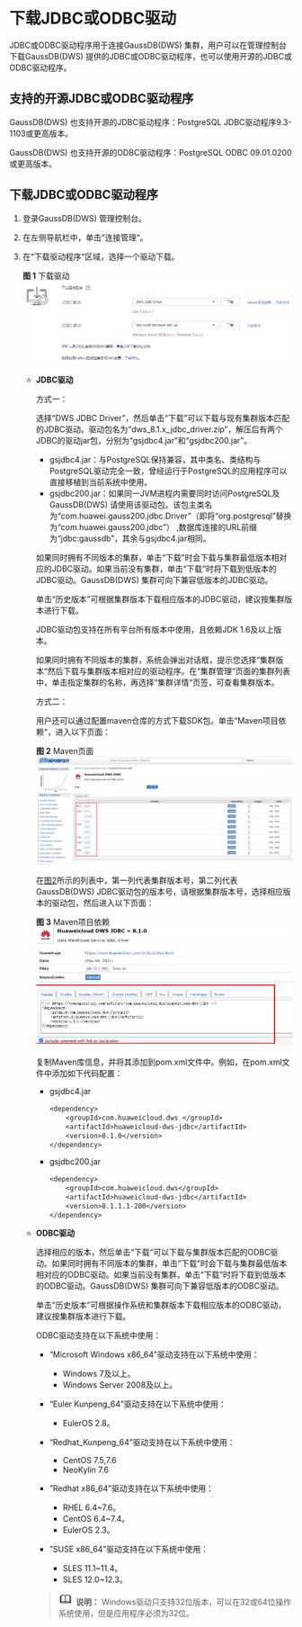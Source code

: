 # 下载JDBC或ODBC驱动<a name="ZH-CN_TOPIC_0000001455716749"></a>

JDBC或ODBC驱动程序用于连接GaussDB\(DWS\) 集群，用户可以在管理控制台下载GaussDB\(DWS\) 提供的JDBC或ODBC驱动程序，也可以使用开源的JDBC或ODBC驱动程序。

## 支持的开源JDBC或ODBC驱动程序<a name="section583116715476"></a>

GaussDB\(DWS\) 也支持开源的JDBC驱动程序：PostgreSQL JDBC驱动程序9.3-1103或更高版本。

GaussDB\(DWS\) 也支持开源的ODBC驱动程序：PostgreSQL ODBC 09.01.0200或更高版本。

## 下载JDBC或ODBC驱动程序<a name="section8483877102527"></a>

1.  登录GaussDB\(DWS\) 管理控制台。
2.  在左侧导航栏中，单击“连接管理“。
3.  在“下载驱动程序“区域，选择一个驱动下载。

    **图 1**  下载驱动<a name="fig16536268429"></a>  
    ![](figures/下载驱动.png "下载驱动")

    -   **JDBC驱动**

        方式一：

        选择“DWS JDBC Driver”，然后单击“下载”可以下载与现有集群版本匹配的JDBC驱动。驱动包名为“dws\_8.1.x\_jdbc\_driver.zip”，解压后有两个JDBC的驱动jar包，分别为“gsjdbc4.jar”和“gsjdbc200.jar”。

        -   gsjdbc4.jar：与PostgreSQL保持兼容，其中类名、类结构与PostgreSQL驱动完全一致，曾经运行于PostgreSQL的应用程序可以直接移植到当前系统中使用。
        -   gsjdbc200.jar：如果同一JVM进程内需要同时访问PostgreSQL及GaussDB\(DWS\) 请使用该驱动包。该包主类名为“com.huawei.gauss200.jdbc.Driver”（即将“org.postgresql”替换为“com.huawei.gauss200.jdbc”） ,数据库连接的URL前缀为“jdbc:gaussdb”，其余与gsjdbc4.jar相同。

        如果同时拥有不同版本的集群，单击“下载”时会下载与集群最低版本相对应的JDBC驱动。如果当前没有集群，单击“下载”时将下载到低版本的JDBC驱动。GaussDB\(DWS\) 集群可向下兼容低版本的JDBC驱动。

        单击“历史版本”可根据集群版本下载相应版本的JDBC驱动，建议按集群版本进行下载。

        JDBC驱动包支持在所有平台所有版本中使用，且依赖JDK 1.6及以上版本。

        如果同时拥有不同版本的集群，系统会弹出对话框，提示您选择“集群版本“然后下载与集群版本相对应的驱动程序。在“集群管理“页面的集群列表中，单击指定集群的名称，再选择“集群详情“页签，可查看集群版本。

        方式二：

        用户还可以通过配置maven仓库的方式下载SDK包。单击“Maven项目依赖“，进入以下页面：

        **图 2**  Maven页面<a name="fig13562256111919"></a>  
        ![](figures/Maven页面.png "Maven页面")

        在[图2](#fig13562256111919)所示的列表中，第一列代表集群版本号，第二列代表GaussDB\(DWS\)  JDBC驱动包的版本号，请根据集群版本号，选择相应版本的驱动包，然后进入以下页面：

        **图 3**  Maven项目依赖<a name="fig101154223208"></a>  
        ![](figures/Maven项目依赖.png "Maven项目依赖")

        复制Maven库信息，并将其添加到pom.xml文件中。例如，在pom.xml文件中添加如下代码配置：

        -   gsjdbc4.jar

            ```
            <dependency>
                <groupId>com.huaweicloud.dws </groupId>
                <artifactId>huaweicloud-dws-jdbc</artifactId>
                <version>8.1.0</version> 
            </dependency>
            ```

        -   gsjdbc200.jar

            ```
            <dependency>
                <groupId>com.huaweicloud.dws</groupId>
                <artifactId>huaweicloud-dws-jdbc</artifactId>
                <version>8.1.1.1-200</version>
            </dependency>  
            ```

    -   **ODBC驱动**

        选择相应的版本，然后单击“下载“可以下载与集群版本匹配的ODBC驱动。如果同时拥有不同版本的集群，单击“下载”时会下载与集群最低版本相对应的ODBC驱动。如果当前没有集群，单击“下载”时将下载到低版本的ODBC驱动。GaussDB\(DWS\) 集群可向下兼容低版本的ODBC驱动。

        单击“历史版本”可根据操作系统和集群版本下载相应版本的ODBC驱动，建议按集群版本进行下载。

        ODBC驱动支持在以下系统中使用：

        -   “Microsoft Windows x86\_64”驱动支持在以下系统中使用：
            -   Windows 7及以上。
            -   Windows Server 2008及以上。

        -   “Euler Kunpeng\_64”驱动支持在以下系统中使用：
            -   EulerOS 2.8。

        -   “Redhat\_Kunpeng\_64”驱动支持在以下系统中使用：
            -   CentOS 7.5,7.6
            -   NeoKylin 7.6

        -   ”Redhat x86\_64”驱动支持在以下系统中使用：
            -   RHEL 6.4\~7.6。
            -   CentOS 6.4\~7.4。
            -   EulerOS 2.3。

        -   ”SUSE x86\_64”驱动支持在以下系统中使用：
            -   SLES 11.1\~11.4。
            -   SLES 12.0\~12.3。

        >![](public_sys-resources/icon-note.gif) **说明：** 
        >Windows驱动只支持32位版本，可以在32或64位操作系统使用，但是应用程序必须为32位。



